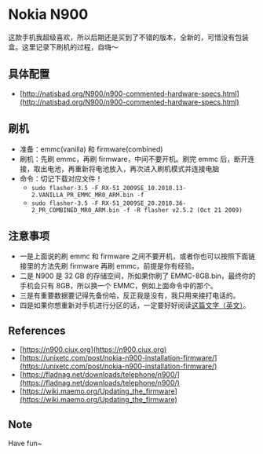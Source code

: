 # Nokia N900

这款手机我超级喜欢，所以后期还是买到了不错的版本，全新的，可惜没有包装盒。这里记录下刷机的过程，自嗨～

## 具体配置

- [http://natisbad.org/N900/n900-commented-hardware-specs.html](http://natisbad.org/N900/n900-commented-hardware-specs.html)

## 刷机

- 准备：emmc(vanilla) 和 firmware(combined)
- 刷机：先刷 emmc，再刷 firmware，中间不要开机。刷完 emmc 后，断开连接，取出电池，再重新将电池放入，再次进入刷机模式并连接电脑
- 命令：切记下载对应文件！
    - `sudo flasher-3.5 -F RX-51_2009SE_10.2010.13-2.VANILLA_PR_EMMC_MR0_ARM.bin -f`
    - `sudo flasher-3.5 -F RX-51_2009SE_20.2010.36-2_PR_COMBINED_MR0_ARM.bin -f -R flasher v2.5.2 (Oct 21 2009)`

## 注意事项

- 一是上面说的刷 emmc 和 firmware 之间不要开机，或者你也可以按照下面链接里的方法先刷 firmware 再刷 emmc，前提是你有经验。
- 二是 N900 是 32 GB 的存储空间，所如果你刷了 EMMC-8GB.bin，最终你的手机会只有 8GB，所以换一个 EMMC，例如上面命令中的那个。
- 三是有重要数据要记得先备份哈，反正我是没有，我只用来接打电话的。
- 四是如果你想重新对手机进行分区的话，一定要好好阅读[这篇文字（英文）](http://wiki.maemo.org/Repartitioning_the_flash)。


## References

- [https://n900.ciux.org](https://n900.ciux.org)
- [https://unixetc.com/post/nokia-n900-installation-firmware/](https://unixetc.com/post/nokia-n900-installation-firmware/)
- [https://fladnag.net/downloads/telephone/n900/](https://fladnag.net/downloads/telephone/n900/)
- [https://wiki.maemo.org/Updating_the_firmware](https://wiki.maemo.org/Updating_the_firmware)

## Note

Have fun~
